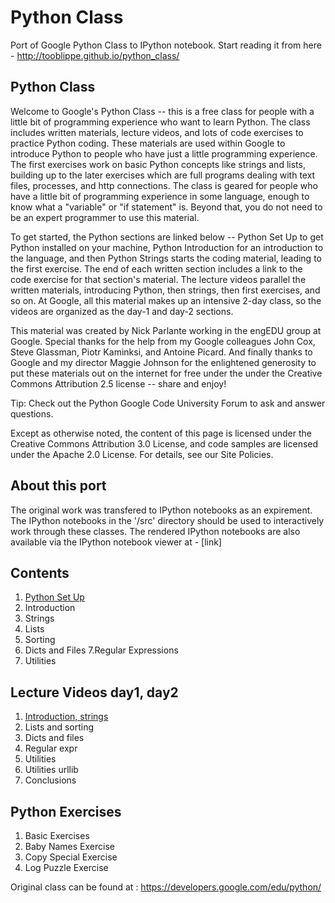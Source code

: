 Python Class
============

Port of Google Python Class to IPython notebook. Start reading it from here - http://tooblippe.github.io/python_class/

## Python Class

Welcome to Google's Python Class -- this is a free class for people with a little bit of programming experience who want to learn Python. The class includes written materials, lecture videos, and lots of code exercises to practice Python coding. These materials are used within Google to introduce Python to people who have just a little programming experience. The first exercises work on basic Python concepts like strings and lists, building up to the later exercises which are full programs dealing with text files, processes, and http connections. The class is geared for people who have a little bit of programming experience in some language, enough to know what a "variable" or "if statement" is. Beyond that, you do not need to be an expert programmer to use this material.

To get started, the Python sections are linked below -- Python Set Up to get Python installed on your machine, Python Introduction for an introduction to the language, and then Python Strings starts the coding material, leading to the first exercise. The end of each written section includes a link to the code exercise for that section's material. The lecture videos parallel the written materials, introducing Python, then strings, then first exercises, and so on. At Google, all this material makes up an intensive 2-day class, so the videos are organized as the day-1 and day-2 sections.

This material was created by Nick Parlante working in the engEDU group at Google. Special thanks for the help from my Google colleagues John Cox, Steve Glassman, Piotr Kaminksi, and Antoine Picard. And finally thanks to Google and my director Maggie Johnson for the enlightened generosity to put these materials out on the internet for free under the under the Creative Commons Attribution 2.5 license -- share and enjoy!

Tip: Check out the Python Google Code University Forum to ask and answer questions.

Except as otherwise noted, the content of this page is licensed under the Creative Commons Attribution 3.0 License, and code samples are licensed under the Apache 2.0 License. For details, see our Site Policies.

## About this port
The original work was transfered to IPython notebooks as an expirement. The IPython notebooks in the '/src' directory should be used to interactively work through these classes.
The rendered IPython notebooks are also available via the IPython notebook viewer at - [link] 


## Contents

1. [Python Set Up](http://nbviewer.ipython.org/urls/raw.github.com/Tooblippe/python_class/master/src/Google_Python_1.ipynb)
2. Introduction
3. Strings
4. Lists
5. Sorting
6. Dicts and Files
7.Regular Expressions
8. Utilities

## Lecture Videos day1, day2
1. [Introduction, strings](http://nbviewer.ipython.org/urls/raw.github.com/Tooblippe/python_class/master/src/training_videos.ipynb)
2. Lists and sorting
3. Dicts and files
4. Regular expr
5. Utilities
6. Utilities urllib
7. Conclusions

## Python Exercises
1. Basic Exercises
2. Baby Names Exercise
3. Copy Special Exercise
4. Log Puzzle Exercise

Original class can be found at : https://developers.google.com/edu/python/